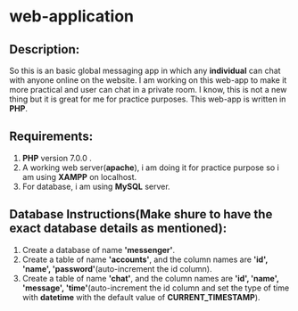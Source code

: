 # web-application

## Description:

So this is an basic global messaging app in which any **individual** can chat with anyone online on the website.
I am working on this web-app to make it more practical and user can chat in a private room.
I know, this is not a new thing but it is great for me for practice purposes.
This web-app is written in **PHP**.

## Requirements:

1. **PHP** version 7.0.0 .
2. A working web server(**apache**), i am doing it for practice purpose so i am using **XAMPP** on localhost.
3. For database, i am using **MySQL** server.

## Database Instructions(**Make shure to have the exact database details as mentioned**):
 
1. Create a database of name **'messenger'**.
2. Create a table of name **'accounts'**, and the column names are **'id', 'name', 'password'**(auto-increment the id column).
3. Create a table of name **'chat'**, and the column names are **'id', 'name', 'message', 'time'**(auto-increment the id column and set the type of time with **datetime** with the default value of **CURRENT_TIMESTAMP**).


